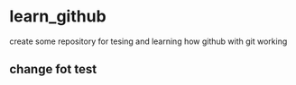 # learn_github
create some repository for tesing and learning how github with git working
## change fot test
